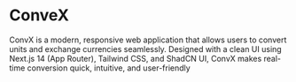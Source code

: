 # ConveX
ConvX is a modern, responsive web application that allows users to convert units and exchange currencies seamlessly. Designed with a clean UI using Next.js 14 (App Router), Tailwind CSS, and ShadCN UI, ConvX makes real-time conversion quick, intuitive, and user-friendly
